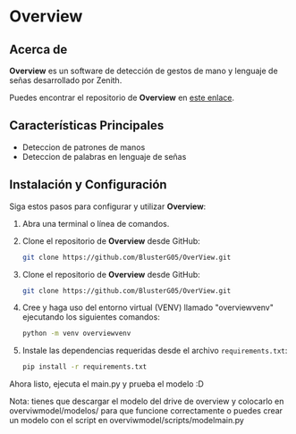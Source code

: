 # Overview


## Acerca de
**Overview** es un software de detección de gestos de mano y lenguaje de señas desarrollado por Zenith.

Puedes encontrar el repositorio de **Overview** en [este enlace](https://github.com/BlusterG05/OverView.git).

## Características Principales
- Deteccion de patrones de manos
- Deteccion de palabras en lenguaje de señas

## Instalación y Configuración
Siga estos pasos para configurar y utilizar **Overview**:

1. Abra una terminal o línea de comandos.

2. Clone el repositorio de **Overview** desde GitHub:

   ```bash
   git clone https://github.com/BlusterG05/OverView.git
   ```

3. Clone el repositorio de **Overview** desde GitHub:

   ```bash
   git clone https://github.com/BlusterG05/OverView.git
   ```

4. Cree y haga uso del entorno virtual (VENV) llamado "overviewvenv" ejecutando los siguientes comandos:

   ```bash
   python -m venv overviewvenv
   ```
5. Instale las dependencias requeridas desde el archivo `requirements.txt`:

   ```bash
   pip install -r requirements.txt
   ```

Ahora listo, ejecuta el main.py y prueba el modelo :D

Nota: tienes que descargar el modelo del drive de overview y colocarlo en overviwmodel/modelos/ para que funcione correctamente o puedes crear un modelo con el script en overviwmodel/scripts/modelmain.py

